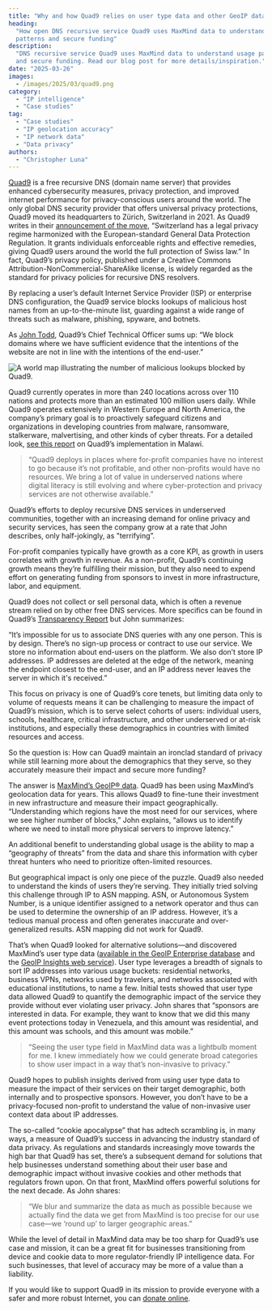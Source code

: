 ```yaml
---
title: "Why and how Quad9 relies on user type data and other GeoIP data"
heading:
  "How open DNS recursive service Quad9 uses MaxMind data to understand usage
  patterns and secure funding"
description:
  "DNS recursive service Quad9 uses MaxMind data to understand usage patterns
  and secure funding. Read our blog post for more details/inspiration."
date: "2025-03-26"
images:
  - /images/2025/03/quad9.png
category:
  - "IP intelligence"
  - "Case studies"
tag:
  - "Case studies"
  - "IP geolocation accuracy"
  - "IP network data"
  - "Data privacy"
authors:
  - "Christopher Luna"
---
```


[Quad9](https://quad9.net/) is a free recursive DNS (domain name server) that
provides enhanced cybersecurity measures, privacy protection, and improved
internet performance for privacy-conscious users around the world. The only
global DNS security provider that offers universal privacy protections, Quad9
moved its headquarters to Zürich, Switzerland in 2021. As Quad9 writes in their
[announcement of the move](https://www.quad9.net/news/blog/quad9-public-domain-name-service-moves-to-switzerland-for-maximum-internet-privacy-protection/),
“Switzerland has a legal privacy regime harmonized with the European-standard
General Data Protection Regulation. It grants individuals enforceable rights and
effective remedies, giving Quad9 users around the world the full protection of
Swiss law.” In fact, Quad9’s privacy policy, published under a Creative Commons
Attribution-NonCommercial-ShareAlike license, is widely regarded as the standard
for privacy policies for recursive DNS resolvers.

By replacing a user’s default Internet Service Provider (ISP) or enterprise DNS
configuration, the Quad9 service blocks lookups of malicious host names from an
up-to-the-minute list, guarding against a wide range of threats such as malware,
phishing, spyware, and botnets.

As [John Todd](https://www.linkedin.com/in/johntodd/), Quad9’s Chief Technical
Officer sums up: “We block domains where we have sufficient evidence that the
intentions of the website are not in line with the intentions of the end-user.”

![A world map illustrating the number of malicious lookups blocked by Quad9.](/images/2025/03/Quad9_malicious_lookups_blocked.png)

Quad9 currently operates in more than 240 locations across over 110 nations and
protects more than an estimated 100 million users daily. While Quad9 operates
extensively in Western Europe and North America, the company’s primary goal is
to proactively safeguard citizens and organizations in developing countries from
malware, ransomware, stalkerware, malvertising, and other kinds of cyber
threats. For a detailed look,
[see this report](https://quad9.net/uploads/Quad9_Cyber_insights_Malawi_dbb9c0acfc.pdf)
on Quad9’s implementation in Malawi.

> “Quad9 deploys in places where for-profit companies have no interest to go
> because it’s not profitable, and other non-profits would have no resources. We
> bring a lot of value in underserved nations where digital literacy is still
> evolving and where cyber-protection and privacy services are not otherwise
> available.”

Quad9’s efforts to deploy recursive DNS services in underserved communities,
together with an increasing demand for online privacy and security services, has
seen the company grow at a rate that John describes, only half-jokingly, as
"terrifying”.

For-profit companies typically have growth as a core KPI, as growth in users
correlates with growth in revenue. As a non-profit, Quad9’s continuing growth
means they’re fulfilling their mission, but they also need to expend effort on
generating funding from sponsors to invest in more infrastructure, labor, and
equipment.

Quad9 does not collect or sell personal data, which is often a revenue stream
relied on by other free DNS services. More specifics can be found in Quad9’s
[Transparency Report](https://www.quad9.net/about/transparency-report/) but John
summarizes:

“It’s impossible for us to associate DNS queries with any one person. This is by
design. There’s no sign-up process or contract to use our service. We store no
information about end-users on the platform. We also don’t store IP addresses.
IP addresses are deleted at the edge of the network, meaning the endpoint
closest to the end-user, and an IP address never leaves the server in which it's
received.”

This focus on privacy is one of Quad9’s core tenets, but limiting data only to
volume of requests means it can be challenging to measure the impact of Quad9’s
mission, which is to serve select cohorts of users: individual users, schools,
healthcare, critical infrastructure, and other underserved or at-risk
institutions, and especially these demographics in countries with limited
resources and access.

So the question is: How can Quad9 maintain an ironclad standard of privacy while
still learning more about the demographics that they serve, so they accurately
measure their impact and secure more funding?

The answer is
[MaxMind’s GeoIP® data](https://www.maxmind.com/en/geoip-api-web-services).
Quad9 has been using MaxMind’s geolocation data for years. This allows Quad9 to
fine-tune their investment in new infrastructure and measure their impact
geographically. “Understanding which regions have the most need for our
services, where we see higher number of blocks,” John explains, “allows us to
identify where we need to install more physical servers to improve latency.”

An additional benefit to understanding global usage is the ability to map a
“geography of threats” from the data and share this information with cyber
threat hunters who need to prioritize often-limited resources.

But geographical impact is only one piece of the puzzle. Quad9 also needed to
understand the kinds of users they’re serving. They initially tried solving this
challenge through IP to ASN mapping. ASN, or Autonomous System Number, is a
unique identifier assigned to a network operator and thus can be used to
determine the ownership of an IP address. However, it’s a tedious manual process
and often generates inaccurate and over-generalized results. ASN mapping did not
work for Quad9.

That’s when Quad9 looked for alternative solutions—and discovered MaxMind’s user
type data
([available in the GeoIP Enterprise database](https://www.maxmind.com/en/geoip-enterprise-database)
and the
[GeoIP Insights web service](https://www.maxmind.com/en/geoip-api-web-services)).
User type leverages a breadth of signals to sort IP addresses into various usage
buckets: residential networks, business VPNs, networks used by travelers, and
networks associated with educational institutions, to name a few. Initial tests
showed that user type data allowed Quad9 to quantify the demographic impact of
the service they provide without ever violating user privacy. John shares that
“sponsors are interested in data. For example, they want to know that we did
this many event protections today in Venezuela, and this amount was residential,
and this amount was schools, and this amount was mobile.”

> “Seeing the user type field in MaxMind data was a lightbulb moment for me. I
> knew immediately how we could generate broad categories to show user impact in
> a way that’s non-invasive to privacy.”

Quad9 hopes to publish insights derived from using user type data to measure the
impact of their services on their target demographic, both internally and to
prospective sponsors. However, you don’t have to be a privacy-focused non-profit
to understand the value of non-invasive user context data about IP addresses.

The so-called “cookie apocalypse” that has adtech scrambling is, in many ways, a
measure of Quad9’s success in advancing the industry standard of data privacy.
As regulations and standards increasingly move towards the high bar that Quad9
has set, there’s a subsequent demand for solutions that help businesses
understand something about their user base and demographic impact without
invasive cookies and other methods that regulators frown upon. On that front,
MaxMind offers powerful solutions for the next decade. As John shares:

> “We blur and summarize the data as much as possible because we actually find
> the data we get from MaxMind is too precise for our use case—we ‘round up’ to
> larger geographic areas.”

While the level of detail in MaxMind data may be too sharp for Quad9’s use case
and mission, it can be a great fit for businesses transitioning from device and
cookie data to more regulator-friendly IP intelligence data. For such
businesses, that level of accuracy may be more of a value than a liability.

If you would like to support Quad9 in its mission to provide everyone with a
safer and more robust Internet, you can
[donate online](https://www.quad9.net/donate).
